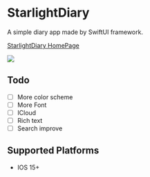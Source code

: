 #  StarlightDiary

A simple diary app made by SwiftUI framework.

[StarlightDiary HomePage](https://wxmvv.github.io/StarlightDiary/)

![](https://wxmvv.github.io/StarlightDiary/preview.jpg)

## Todo

- [ ] More color scheme
- [ ] More Font
- [ ] ICloud
- [ ] Rich text
- [ ] Search improve

## Supported Platforms

- IOS 15+
